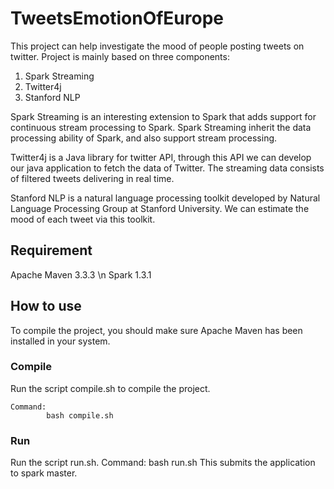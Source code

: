 # TweetsEmotionOfEurope
This project can help investigate the mood of people posting tweets on twitter. Project is mainly based on three components:
1. Spark Streaming
2. Twitter4j
3. Stanford NLP

Spark Streaming is an interesting extension to Spark that adds support for continuous stream processing to Spark. Spark Streaming inherit the data processing ability of Spark, and also support stream processing.

Twitter4j is a Java library for twitter API, through this API we can develop our java application to fetch the data of Twitter. The streaming data consists of filtered tweets delivering in real time.

Stanford NLP is a natural language processing toolkit developed by Natural Language Processing Group at Stanford University. We can estimate the mood of each tweet via this toolkit.

## Requirement
Apache Maven 3.3.3 \n
Spark 1.3.1

## How to use
To compile the project, you should make sure Apache Maven has been installed in your system.

### Compile
Run the script compile.sh to compile the project.

```
Command:
        bash compile.sh
```

### Run
Run the script run.sh.
Command:
        bash run.sh
This submits the application to spark master.
